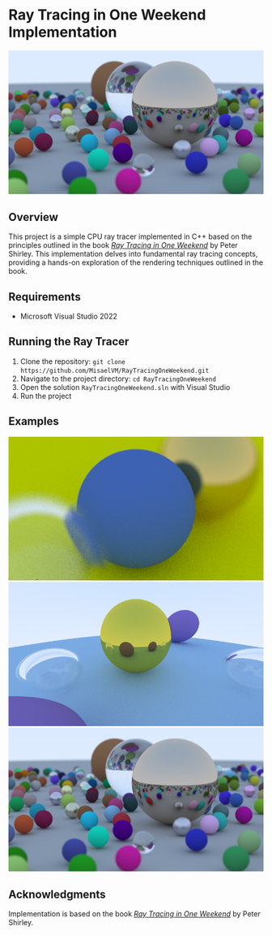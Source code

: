 # Ray Tracing in One Weekend Implementation

![Ray Tracing Preview Image](Images/RayTracingScene3.png)

## Overview

This project is a simple CPU ray tracer implemented in C++ based on the principles outlined in the book [_Ray Tracing in One Weekend_](https://raytracing.github.io/books/RayTracingInOneWeekend.html) by Peter Shirley. This implementation delves into fundamental ray tracing concepts, providing a hands-on exploration of the rendering techniques outlined in the book.

## Requirements
- Microsoft Visual Studio 2022

## Running the Ray Tracer
1. Clone the repository: `git clone https://github.com/MisaelVM/RayTracingOneWeekend.git`
2. Navigate to the project directory: `cd RayTracingOneWeekend`
3. Open the solution `RayTracingOneWeekend.sln` with Visual Studio
4. Run the project

## Examples

<img src="Images/RayTracingScene1.png" alt="Scene Example 1" width="800" />

<img src="Images/RayTracingScene2.png" alt="Scene Example 2" width="800" />

<img src="Images/RayTracingScene3.png" alt="Scene Example 3" width="800" />

## Acknowledgments
Implementation is based on the book [_Ray Tracing in One Weekend_](https://raytracing.github.io/books/RayTracingInOneWeekend.html) by Peter Shirley.
